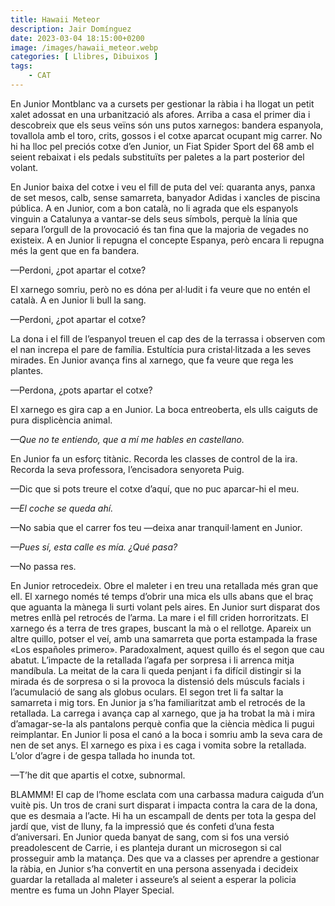 ```yaml
---
title: Hawaii Meteor
description: Jair Domínguez
date: 2023-03-04 18:15:00+0200
image: /images/hawaii_meteor.webp
categories: [ Llibres, Dibuixos ]
tags:
    - CAT
---
```


En Junior Montblanc va a cursets per gestionar la ràbia i ha llogat un petit xalet adossat en una urbanització als afores. Arriba a casa el primer dia i descobreix que els seus veïns són uns putos xarnegos: bandera espanyola, tovallola amb el toro, crits, gossos i el cotxe aparcat ocupant mig carrer. No hi ha lloc pel preciós cotxe d’en Junior, un Fiat Spider Sport del 68 amb el seient rebaixat i els pedals substituïts per paletes a la part posterior del volant.

En Junior baixa del cotxe i veu el fill de puta del veí: quaranta anys, panxa de set mesos, calb, sense samarreta, banyador Adidas i xancles de piscina pública. A en Junior, com a bon català, no li agrada que els espanyols vinguin a Catalunya a vantar-se dels seus símbols, perquè la línia que separa l’orgull de la provocació és tan fina que la majoria de vegades no existeix. A en Junior li repugna el concepte Espanya, però encara li repugna més la gent que en fa bandera.

—Perdoni, ¿pot apartar el cotxe?

El xarnego somriu, però no es dóna per al·ludit i fa veure que no entén el català. A en Junior li bull la sang.

—Perdoni, ¿pot apartar el cotxe?

La dona i el fill de l’espanyol treuen el cap des de la terrassa i observen com el nan increpa el pare de família. Estultícia pura cristal·litzada a les seves mirades. En Junior avança fins al xarnego, que fa veure que rega les plantes.

—Perdona, ¿pots apartar el cotxe?

El xarnego es gira cap a en Junior. La boca entreoberta, els ulls caiguts de pura displicència animal.

*—Que no te entiendo, que a mí me hables en castellano.*

En Junior fa un esforç titànic. Recorda les classes de control de la ira. Recorda la seva professora, l’encisadora senyoreta Puig.

—Dic que si pots treure el cotxe d’aquí, que no puc aparcar-hi el meu.

*—El coche se queda ahí.*

—No sabia que el carrer fos teu —deixa anar tranquil·lament en Junior.

*—Pues sí, esta calle es mía. ¿Qué pasa?*

—No passa res.

En Junior retrocedeix. Obre el maleter i en treu una retallada més gran que ell. El xarnego només té temps d’obrir una mica els ulls abans que el braç que aguanta la mànega li surti volant pels aires. En Junior surt disparat dos metres enllà pel retrocés de l’arma. La mare i el fill criden horroritzats. El xarnego és a terra de tres grapes, buscant la mà o el rellotge. Apareix un altre quillo, potser el veí, amb una samarreta que porta estampada la frase «Los españoles primero». Paradoxalment, aquest quillo és el segon que cau abatut. L’impacte de la retallada l’agafa per sorpresa i li arrenca mitja mandíbula. La meitat de la cara li queda penjant i fa difícil distingir si la mirada és de sorpresa o si la provoca la distensió dels músculs facials i l’acumulació de sang als globus oculars. El segon tret li fa saltar la samarreta i mig tors. En Junior ja s’ha familiaritzat amb el retrocés de la retallada. La carrega i avança cap al xarnego, que ja ha trobat la mà i mira d’amagar-se-la als pantalons perquè confia que la ciència mèdica li pugui reimplantar. En Junior li posa el canó a la boca i somriu amb la seva cara de nen de set anys. El xarnego es pixa i es caga i vomita sobre la retallada. L’olor d’agre i de gespa tallada ho inunda tot.

—T’he dit que apartis el cotxe, subnormal.

BLAMMM! El cap de l’home esclata com una carbassa madura caiguda d’un vuitè pis. Un tros de crani surt disparat i impacta contra la cara de la dona, que es desmaia a l’acte. Hi ha un escampall de dents per tota la gespa del jardí que, vist de lluny, fa la impressió que és confeti d’una festa d’aniversari. En Junior queda banyat de sang, com si fos una versió preadolescent de Carrie, i es planteja durant un microsegon si cal prosseguir amb la matança. Des que va a classes per aprendre a gestionar la ràbia, en Junior s’ha convertit en una persona assenyada i decideix guardar la retallada al maleter i asseure’s al seient a esperar la policia mentre es fuma un John Player Special.
